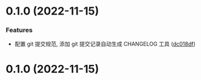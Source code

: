 # 0.1.0 (2022-11-15)


### Features

* 配置 git 提交规范, 添加 git 提交记录自动生成 CHANGELOG 工具 ([dc018df](https://github.com/ddvlhr/shifang/commit/dc018dfe7de62222f849ca2fbf67b745aa2fa208))



# 0.1.0 (2022-11-15)



